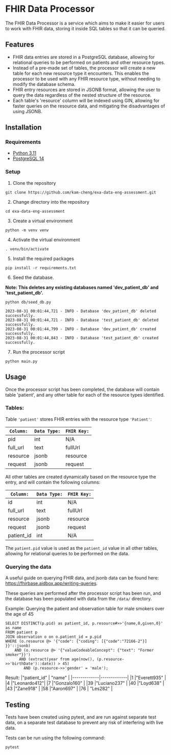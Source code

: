 # FHIR Data Processor 

The FHIR Data Processor is a service which aims to make it easier for users to work with FHIR data, storing it inside SQL tables so that it can be queried.

## Features
- FHIR data entries are stored in a PostgreSQL database, allowing for relational queries to be performed on patients and other resource types.
- Instead of a pre-made set of tables, the processor will create a new table for each new resource type it encounters. This enables the processor to be used with any FHIR resource type, without needing to modify the database schema.
- FHIR entry resources are stored in JSONB format, allowing the user to query the data regardless of the nested structure of the resource.
- Each table's 'resource' column will be indexed using GIN, allowing for faster queries on the resource data, and mitigating the disadvantages of using JSONB.


## Installation
### Requirements
- [Python 3.11](https://www.python.org/downloads/)
- [PostgreSQL 14](https://www.postgresql.org/download/)

### Setup

1. Clone the repository

```
git clone https://github.com/kam-cheng/exa-data-eng-assessment.git
```
2. Change directory into the repository

```
cd exa-data-eng-assessment
```
3. Create a virtual environment

```
python -m venv venv
```
4. Activate the virtual environment

```
. venv/bin/activate
```
5. Install the required packages

```
pip install -r requirements.txt
```
6. Seed the database. 

**Note: This deletes any existing databases named 'dev_patient_db' and 'test_patient_db'.**
```
python db/seed_db.py

2023-08-31 00:01:44,721 - INFO - Database 'dev_patient_db' deleted successfully.
2023-08-31 00:01:44,721 - INFO - Database 'test_patient_db' deleted successfully.
2023-08-31 00:01:44,799 - INFO - Database 'dev_patient_db' created successfully.
2023-08-31 00:01:44,843 - INFO - Database 'test_patient_db' created successfully.
```
7. Run the processor script
```
python main.py
```

## Usage

Once the processor script has been completed, the database will contain table 'patient', and any other table for each of the resource types identified. 

### Tables: 

Table `'patient'` stores FHIR entries with the resource type `'Patient'`: 

| `Column:` | `Data Type:`| `FHIR Key:`     |               
| --------- | ----------- | -------------   | 
| pid       | int         | N/A             |  
| full_url  | text        | fullUrl         |           
| resource  | jsonb       | resource        |           
| request   | jsonb       | request         |           


All other tables are created dynamically based on the resource type the entry, and will contain the following columns:

| `Column:` | `Data Type:`| `FHIR Key:`     | 
| --------- | ----------- | -------------   | 
| id        | int         | N/A             |           
| full_url  | text        | fullUrl         |           
| resource  | jsonb       | resource        |           
| request   | jsonb       | request         |     
| patient_id| int         | N/A             |     

The `patient.pid` value is used as the `patient_id` value in all other tables, allowing for relational queries to be performed on the data.

### Querying the data

A useful guide on querying FHIR data, and jsonb data can be found here: https://fhirbase.aidbox.app/writing-queries. 

These queries are performed after the processor script has been run, and the database has been populated with data from the `/data/` directory.

Example: Querying the patient and observation table for male smokers over the age of 45

```
SELECT DISTINCT(p.pid) as patient_id, p.resource#>>'{name,0,given,0}' as name
FROM patient p 
JOIN observation o on o.patient_id = p.pid
WHERE (o.resource @> '{"code": {"coding": [{"code":"72166-2"}] }}'::jsonb)
	AND (o.resource @> '{"valueCodeableConcept": {"text": "Former smoker"}}')
	  AND (extract(year from age(now(), (p.resource->>'birthDate')::date)) > 45) 
	    AND (p.resource->>'gender' = 'male');
```

Result: 
|"patient_id" |	"name"      |
|-------------|-------------|
|1	          |"Everett935" |
|4	          |"Leonardo412"|
|7	          |"Gonzalo160" |
|39	          |"Luciano237" |
|40	          |"Loyd638"    |
|43	          |"Zane918"    |
|58	          |"Aaron697"   |
|76           |	"Les282"    |

## Testing

Tests have been created using pytest, and are run against separate test data, on a separate test database to prevent any risk of interfering with live data.

Tests can be run using the following command:
```
pytest
```
